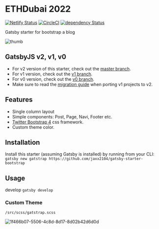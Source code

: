# ETHDubai 2022

[![Netlify Status](https://api.netlify.com/api/v1/badges/fa249a3a-68ea-4b4b-9aa6-394c87099ee1/deploy-status)](https://app.netlify.com/sites/gatstrap/deploys)
[![CircleCI](https://circleci.com/gh/jaxx2104/gatsby-starter-bootstrap.svg?style=svg)](https://circleci.com/gh/jaxx2104/gatsby-starter-bootstrap)
[![dependency Status](https://img.shields.io/david/jaxx2104/gatsby-starter-bootstrap.svg?style=flat-square)](https://david-dm.org/jaxx2104/gatsby-starter-bootstrap#info=dependencies)

Gatsby starter for bootstrap a blog

![thumb](https://user-images.githubusercontent.com/2681007/42584980-656c9406-856f-11e8-882f-cafa9d89b395.png)

## GatsbyJS v2, v1, v0

- For v2 version of this starter, check out the [master branch](https://github.com/jaxx2104/gatsby-starter-bootstrap).
- For v1 version, check out the [v1 branch](https://github.com/jaxx2104/gatsby-starter-bootstrap/tree/v1).
- For v0 version, check out the [v0 branch](https://github.com/jaxx2104/gatsby-starter-bootstrap/tree/v0).
- Make sure to read the [migration guide](https://next.gatsbyjs.org/docs/migrating-from-v1-to-v2/) when porting v1 projects to v2.

## Features

- Single column layout
- Simple components: Post, Page, Navi, Footer etc.
- [Twitter Bootstrap 4](https://github.com/twbs/bootstrap) css framework.
- Custom theme color.

## Installation

Install this starter (assuming Gatsby is installed) by running from your CLI:
`gatsby new gatstrap https://github.com/jaxx2104/gatsby-starter-bootstrap`

## Usage

develop
`gatsby develop`

### Custom Theme

`/src/scss/gatstrap.scss`

![1f466b07-5506-4c8d-8d17-8d02b42d6d0d](https://user-images.githubusercontent.com/2681007/43086458-5092d0be-8ed8-11e8-8125-8b336fdd3b43.gif)
